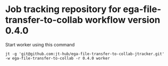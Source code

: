 # Job tracking repository for ega-file-transfer-to-collab workflow version 0.4.0

Start worker using this command

```
jt -g 'git@github.com:jt-hub/ega-file-transfer-to-collab-jtracker.git' -w ega-file-transfer-to-collab -r 0.4.0 worker
```
